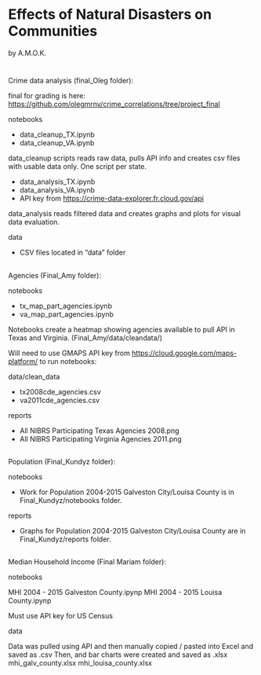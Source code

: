 ﻿# Effects of Natural Disasters on Communities
by A.M.O.K.
#
Crime data analysis (final_Oleg folder):

final for grading is here:
https://github.com/olegmrnv/crime_correlations/tree/project_final
 
notebooks
 - data_cleanup_TX.ipynb
 - data_cleanup_VA.ipynb
 
 data_cleanup scripts reads raw data, pulls API info and creates csv files with usable data only. One script per state. 
 
 - data_analysis_TX.ipynb 
 - data_analysis_VA.ipynb
 - API key from https://crime-data-explorer.fr.cloud.gov/api

data_analysis reads filtered data and creates graphs and plots for visual data evaluation. 
 
data
 - CSV files located in “data” folder 
##
Agencies (Final_Amy folder):
 
notebooks
 - tx_map_part_agencies.ipynb
 - va_map_part_agencies.ipynb

Notebooks create a heatmap showing agencies available to pull API in Texas and Virginia. (Final_Amy/data/cleandata/)

Will need to use GMAPS API key from https://cloud.google.com/maps-platform/ to run notebooks:

data/clean_data
 - tx2008cde_agencies.csv
 - va2011cde_agencies.csv

reports
 - All NIBRS Participating Texas Agencies 2008.png
 - All NIBRS Participating Virginia Agencies 2011.png
##
Population (Final_Kundyz folder):

notebooks
 - Work for Population 2004-2015 Galveston City/Louisa County is in Final_Kundyz/notebooks folder.

reports
 - Graphs for Population 2004-2015 Galveston City/Louisa County are in Final_Kundyz/reports folder.

##
Median Household Income (Final Mariam folder):
 
notebooks

MHI 2004 - 2015 Galveston County.ipynp
MHI 2004 - 2015 Louisa County.ipynp

Must use API key for US Census

data

Data was pulled using API and then manually copied / pasted into Excel and saved as .csv 
Then, and bar charts were created and saved as .xlsx
mhi_galv_county.xlsx
mhi_louisa_county.xlsx
